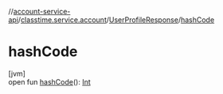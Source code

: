 //[account-service-api](../../../index.md)/[classtime.service.account](../index.md)/[UserProfileResponse](index.md)/[hashCode](hash-code.md)

# hashCode

[jvm]\
open fun [hashCode](hash-code.md)(): [Int](https://kotlinlang.org/api/latest/jvm/stdlib/kotlin/-int/index.html)

